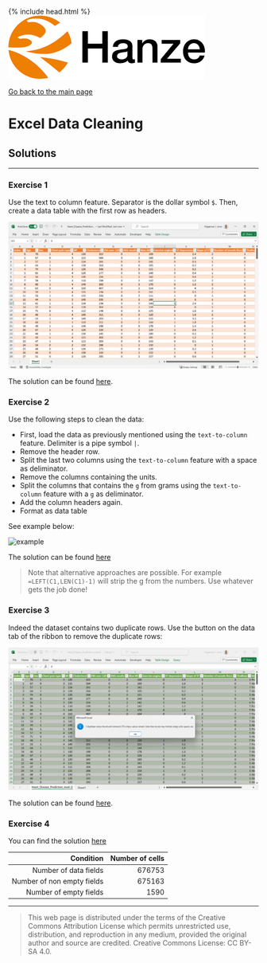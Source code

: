 {% include head.html %}
![Hanze](../hanze/hanze.png)

[Go back to the main page](../index.md)


# Excel Data Cleaning

## Solutions

---

### Exercise 1

Use the text to column feature. Separator is the dollar symbol `$`.
Then, create a data table with the first row as headers.

![solution](./files_07_data_cleaning_solutions/exercise01/fig1.png)

The solution can be found [here](./files_07_data_cleaning_solutions/exercise01/Heart_Disease_Prediction.xlsx).


### Exercise 2

Use the following steps to clean the data:
- First, load the data as previously mentioned using the `text-to-column` feature. Delimiter is a pipe symbol `|`.
- Remove the header row.
- Split the last two columns using the `text-to-column` feature with a space as deliminator.
- Remove the columns containing the units.
- Split the columns that contains the `g` from grams using the `text-to-column` feature with a `g` as deliminator.
- Add the column headers again.
- Format as data table

See example below:

![example](./files_07_data_cleaning_solutions/exercise02/fig1.png)

The solution can be found [here](./files_07_data_cleaning_solutions/exercise02/calories.xlsx)

>Note that alternative approaches are possible.
>For example `=LEFT(C1,LEN(C1)-1)` will strip the g from the numbers.
>Use whatever gets the job done!

### Exercise 3

Indeed the dataset contains two duplicate rows.
Use the button on the data tab of the ribbon to remove the duplicate rows:

![remove duplicates](./files_07_data_cleaning_solutions/exercise03/fig1.png)


The solution can be found [here](./files_07_data_cleaning_solutions/exercise03/Food%20Composition_mod_solved.xlsx).


### Exercise 4

You can find the solution [here](./files_07_data_cleaning_solutions/exercise04/nutrition.xlsx)

|Condition                  |Number of cells|
|--------------------------:|--------------:|
|Number of data fields      |676753         |
|Number of non empty fields |675163         |
|Number of empty fields     |1590           |


---


>This web page is distributed under the terms of the Creative Commons Attribution License which permits unrestricted use, distribution, and reproduction in any medium, provided the original author and source are credited.
>Creative Commons License: CC BY-SA 4.0.

